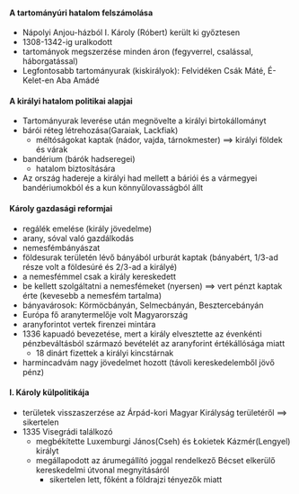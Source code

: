 #### A tartományúri hatalom felszámolása
- Nápolyi Anjou-házból I. Károly (Róbert) került ki győztesen
- 1308-1342-ig uralkodott
- tartományok megszerzése minden áron (fegyverrel, csalással, háborgatással)
- Legfontosabb tartományurak (kiskirályok): Felvidéken Csák Máté, É-Kelet-en Aba Amádé
#### A királyi hatalom politikai alapjai
- Tartományurak leverése után megnövelte a királyi birtokállományt
- bárói réteg létrehozása(Garaiak, Lackfiak)
	- méltóságokat kaptak (nádor, vajda, tárnokmester) ==> királyi földek és várak
- bandérium (bárók hadseregei)
	- hatalom biztosítására
- Az ország hadereje a királyi had mellett a báriói és a vármegyei bandériumokból és a kun könnyűlovasságból állt
#### Károly gazdasági reformjai
- regálék emelése (király jövedelme)
- arany, sóval való gazdálkodás
- nemesfémbányászat
- földesurak területén lévő bányából urburát kaptak (bányabért, 1/3-ad része volt a földesúré és 2/3-ad a királyé)
- a nemesfémmel csak a király kereskedett
- be kellett szolgáltatni a nemesfémeket (nyersen) ==> vert pénzt kaptak érte (kevesebb a nemesfém tartalma)
- bányavárosok: Körmöcbányán, Selmecbányán, Besztercebányán
- Európa fő aranytermelője volt Magyarország
- aranyforintot vertek firenzei mintára
- 1336 kapuadó bevezetése, mert a király elvesztette az évenkénti pénzbeváltásból származó bevételét az aranyforint értékállósága miatt
	- 18 dinárt fizettek a királyi kincstárnak
- harmincadvám nagy jövedelmet hozott (távoli kereskedelemből jövő pénz)
#### I. Károly külpolitikája
- területek visszaszerzése az Árpád-kori Magyar Királyság területéről ==> sikertelen
- 1335 Visegrádi találkozó
	- megbékítette Luxemburgi János(Cseh) és Łokietek Kázmér(Lengyel) királyt
	- megállapodott az árumegállító joggal rendelkező Bécset elkerülő kereskedelmi útvonal megnyitásáról
		- sikertelen lett, főként a földrajzi tényezők miatt
